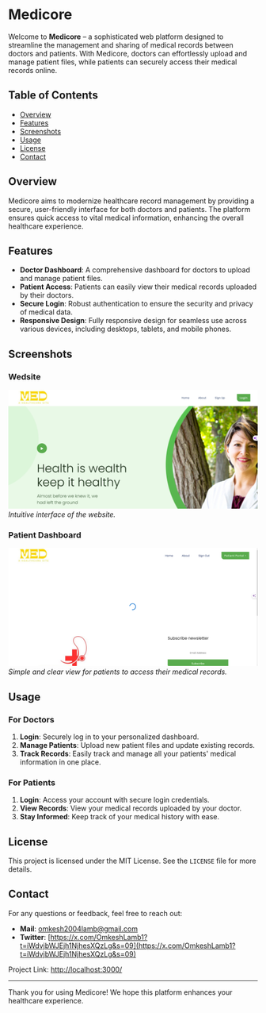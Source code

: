 # Medicore

Welcome to **Medicore** – a sophisticated web platform designed to streamline the management and sharing of medical records between doctors and patients. With Medicore, doctors can effortlessly upload and manage patient files, while patients can securely access their medical records online.

## Table of Contents

- [Overview](#overview)
- [Features](#features)
- [Screenshots](#screenshots)
- [Usage](#usage)
- [License](#license)
- [Contact](#contact)

## Overview

Medicore aims to modernize healthcare record management by providing a secure, user-friendly interface for both doctors and patients. The platform ensures quick access to vital medical information, enhancing the overall healthcare experience.

## Features

- **Doctor Dashboard**: A comprehensive dashboard for doctors to upload and manage patient files.
- **Patient Access**: Patients can easily view their medical records uploaded by their doctors.
- **Secure Login**: Robust authentication to ensure the security and privacy of medical data.
- **Responsive Design**: Fully responsive design for seamless use across various devices, including desktops, tablets, and mobile phones.

## Screenshots

### Wedsite 
![Website](https://github.com/OmkeshLamb2004/Medicore/blob/main/SS/Screenshot%202024-01-20%20004731.png)
*Intuitive interface of the website.*

### Patient Dashboard
![Patient Dashboard](https://github.com/OmkeshLamb2004/Medicore/blob/main/SS/Screenshot%202024-06-19%20120714.png)
*Simple and clear view for patients to access their medical records.*

## Usage

### For Doctors
1. **Login**: Securely log in to your personalized dashboard.
2. **Manage Patients**: Upload new patient files and update existing records.
3. **Track Records**: Easily track and manage all your patients' medical information in one place.

### For Patients
1. **Login**: Access your account with secure login credentials.
2. **View Records**: View your medical records uploaded by your doctor.
3. **Stay Informed**: Keep track of your medical history with ease.



## License

This project is licensed under the MIT License. See the `LICENSE` file for more details.

## Contact

For any questions or feedback, feel free to reach out:

- **Mail**: [omkesh2004lamb@gmail.com](mailto:omkesh2004lamb@gmail.com)
- **Twitter**: [https://x.com/OmkeshLamb1?t=iWdvjbWJEjh1NjhesXQzLg&s=09](https://x.com/OmkeshLamb1?t=iWdvjbWJEjh1NjhesXQzLg&s=09)

Project Link: [http://localhost:3000/](http://localhost:3000/)

---

Thank you for using Medicore! We hope this platform enhances your healthcare experience.
